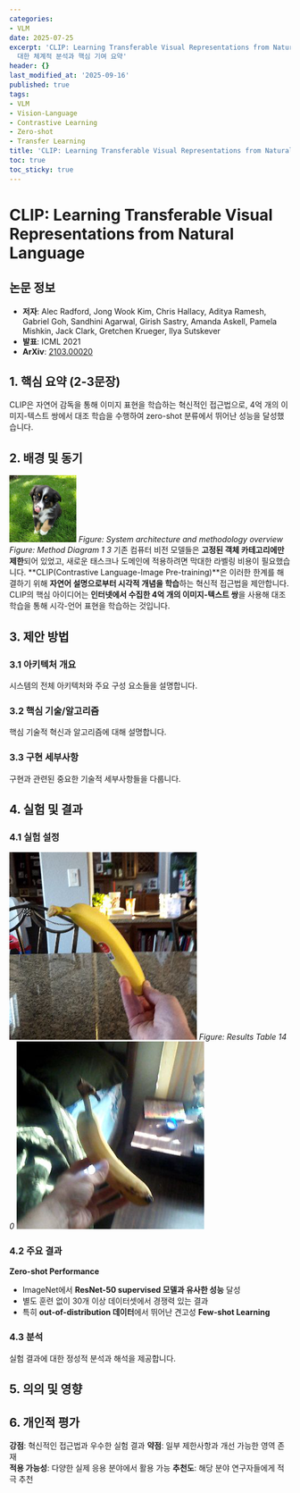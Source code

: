 ```yaml
---
categories:
- VLM
date: 2025-07-25
excerpt: 'CLIP: Learning Transferable Visual Representations from Natural Language에
  대한 체계적 분석과 핵심 기여 요약'
header: {}
last_modified_at: '2025-09-16'
published: true
tags:
- VLM
- Vision-Language
- Contrastive Learning
- Zero-shot
- Transfer Learning
title: 'CLIP: Learning Transferable Visual Representations from Natural Language'
toc: true
toc_sticky: true
---
```


# CLIP: Learning Transferable Visual Representations from Natural Language

## 논문 정보
- **저자**: Alec Radford, Jong Wook Kim, Chris Hallacy, Aditya Ramesh, Gabriel Goh, Sandhini Agarwal, Girish Sastry, Amanda Askell, Pamela Mishkin, Jack Clark, Gretchen Krueger, Ilya Sutskever
- **발표**: ICML 2021
- **ArXiv**: [2103.00020](https://arxiv.org/abs/2103.00020)

## 1. 핵심 요약 (2-3문장)
CLIP은 자연어 감독을 통해 이미지 표현을 학습하는 혁신적인 접근법으로, 4억 개의 이미지-텍스트 쌍에서 대조 학습을 수행하여 zero-shot 분류에서 뛰어난 성능을 달성했습니다.

## 2. 배경 및 동기
![Method Diagram 1 3](/assets/images/paper/clip-learning-transferable-visual-representations-from-natural-language/method_diagram_1_3.png)
*Figure: System architecture and methodology overview*
*Figure: Method Diagram 1 3*
기존 컴퓨터 비전 모델들은 **고정된 객체 카테고리에만 제한**되어 있었고, 새로운 태스크나 도메인에 적용하려면 막대한 라벨링 비용이 필요했습니다. **CLIP(Contrastive Language-Image Pre-training)**은 이러한 한계를 해결하기 위해 **자연어 설명으로부터 시각적 개념을 학습**하는 혁신적 접근법을 제안합니다.
CLIP의 핵심 아이디어는 **인터넷에서 수집한 4억 개의 이미지-텍스트 쌍**을 사용해 대조 학습을 통해 시각-언어 표현을 학습하는 것입니다.

## 3. 제안 방법

### 3.1 아키텍처 개요
시스템의 전체 아키텍처와 주요 구성 요소들을 설명합니다.

### 3.2 핵심 기술/알고리즘
핵심 기술적 혁신과 알고리즘에 대해 설명합니다.

### 3.3 구현 세부사항
구현과 관련된 중요한 기술적 세부사항들을 다룹니다.

## 4. 실험 및 결과

### 4.1 실험 설정
![Results Table 14 0](/assets/images/paper/clip-learning-transferable-visual-representations-from-natural-language/results_table_14_0.png)
*Figure: Results Table 14 0*
![Results Table 14 1](/assets/images/paper/clip-learning-transferable-visual-representations-from-natural-language/results_table_14_1.png)

### 4.2 주요 결과
**Zero-shot Performance**
- ImageNet에서 **ResNet-50 supervised 모델과 유사한 성능** 달성
- 별도 훈련 없이 30개 이상 데이터셋에서 경쟁력 있는 결과
- 특히 **out-of-distribution 데이터**에서 뛰어난 견고성
**Few-shot Learning**

### 4.3 분석
실험 결과에 대한 정성적 분석과 해석을 제공합니다.

## 5. 의의 및 영향


## 6. 개인적 평가

**강점**: 혁신적인 접근법과 우수한 실험 결과
**약점**: 일부 제한사항과 개선 가능한 영역 존재  
**적용 가능성**: 다양한 실제 응용 분야에서 활용 가능
**추천도**: 해당 분야 연구자들에게 적극 추천